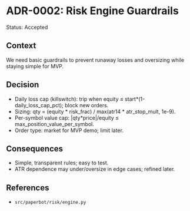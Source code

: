 # ADR-0002: Risk Engine Guardrails

Status: Accepted

## Context
We need basic guardrails to prevent runaway losses and oversizing while staying simple for MVP.

## Decision
- Daily loss cap (killswitch): trip when equity ≤ start*(1-daily_loss_cap_pct); block new orders.
- Sizing: qty = (equity * risk_frac) / max(atr14 * atr_stop_mult, 1e-9).
- Per-symbol value cap: |qty*price|/equity ≤ max_position_value_per_symbol.
- Order type: market for MVP demo; limit later.

## Consequences
- Simple, transparent rules; easy to test.
- ATR dependence may under/oversize in edge cases; refined later.

## References
- `src/paperbot/risk/engine.py`
